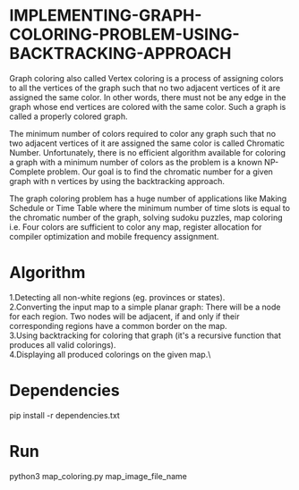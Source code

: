 # IMPLEMENTING-GRAPH-COLORING-PROBLEM-USING-BACKTRACKING-APPROACH
Graph coloring also called Vertex coloring is a process of assigning colors to all the vertices of the graph such that no two adjacent vertices of it are assigned the same color. In other words, there must not be any edge in the graph whose end vertices are colored with the same color. Such a graph is called a properly colored graph. 

The minimum number of colors required to color any graph such that no two adjacent vertices of it are assigned the same color is called Chromatic Number. Unfortunately, there is no efficient algorithm available for coloring a graph with a minimum number of colors as the problem is a known NP-Complete problem. Our goal is to find the chromatic number for a given graph with n vertices by using the backtracking approach.

The graph coloring problem has a huge number of applications like Making Schedule or Time Table where the minimum number of time slots is equal to the chromatic number of the graph, solving sudoku puzzles, map coloring i.e. Four colors are sufficient to color any map, register allocation for compiler optimization and mobile frequency assignment.

# Algorithm
1.Detecting all non-white regions (eg. provinces or states).\
2.Converting the input map to a simple planar graph: There will be a node for each region. Two nodes will be adjacent, if and only if their corresponding regions have a common border on the map.\
3.Using backtracking for coloring that graph (it's a recursive function that produces all valid colorings).\
4.Displaying all produced colorings on the given map.\

# Dependencies
pip install -r dependencies.txt

# Run
python3 map_coloring.py map_image_file_name
